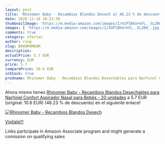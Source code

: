 ```yaml
---
layout: post
title: 'Rhinomer Baby - Recambios Blandos Desech al 46.23 % de descuento'
date: 2020-11-10 10:23:59
thumbnailImage: 'https://m.media-amazon.com/images/I/41PlBkU+kFL._SL200_.jpg'
images: [ 'https://m.media-amazon.com/images/I/41PlBkU+kFL._SL200_.jpg' ]
comments: true
category: ofertas
author: ring
slug: B009M4MKQM
description:
actualPrice: 5.7 EUR
currency: EUR
price: 5.7
comparePrice: 10.6 EUR
inStock: true
prodname: Rhinomer Baby - Recambios Blandos Desechables para Narhinel Confort Aspirador Nasal para Bebés - 20 unidades
---
```


Ahora mismo tienes [Rhinomer Baby - Recambios Blandos Desechables para Narhinel Confort Aspirador Nasal para Bebés - 20 unidades](https://www.amazon.es/dp/B009M4MKQM/?tag=tolees-21) a 5.7 EUR (original: 10.6 EUR) (46.23 %  de descuento) en el siguiente enlace!

[![Rhinomer Baby - Recambios Blandos Desech](https://m.media-amazon.com/images/I/41PlBkU+kFL._SL200_.jpg)](https://www.amazon.es/dp/B009M4MKQM/?tag=tolees-21)

[Visítala!!!](https://www.amazon.es/dp/B009M4MKQM/?tag=tolees-21)

Links participate in Amazon Associate program and might generate a comission on qualifying sales
